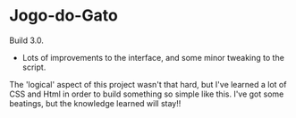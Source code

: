 # Jogo-do-Gato

Build 3.0.

- Lots of improvements to the interface, and some minor tweaking to the script.

The 'logical' aspect of this project wasn't that hard, but I've learned a lot of CSS and Html in order to build something so simple like this. I've got some beatings, but the knowledge learned will stay!!
